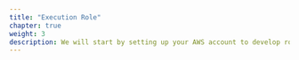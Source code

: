 ```yaml
---
title: "Execution Role"
chapter: true
weight: 3
description: We will start by setting up your AWS account to develop robot applications with AWS RoboMaker. 
---
```


